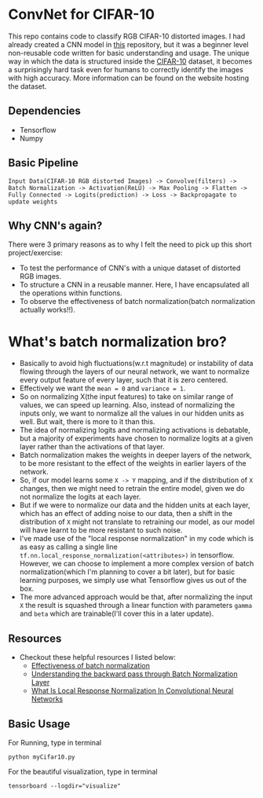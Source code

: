 # ConvNet for CIFAR-10
This repo contains code to classify RGB CIFAR-10 distorted images. I had already created a CNN model in [this](https://github.com/satyaSK/Tensorflow-Workflow) repository, but it was a beginner level non-reusable code written for basic understanding and usage. The unique way in which the data is structured inside the [CIFAR-10](https://www.cs.toronto.edu/~kriz/cifar.html) dataset, it becomes a surprisingly hard task even for humans to correctly identify the images with high accuracy. More information can be found on the website hosting the dataset.

## Dependencies
* Tensorflow
* Numpy

## Basic Pipeline
```
Input Data(CIFAR-10 RGB distorted Images) -> Convolve(filters) -> Batch Normalization -> Activation(ReLU) -> Max Pooling -> Flatten -> Fully Connected -> Logits(prediction) -> Loss -> Backpropagate to update weights
```

## Why CNN's again?
There were 3 primary reasons as to why I felt the need to pick up this short project/exercise:
* To test the performance of CNN's with a unique dataset of distorted RGB images.
* To structure a CNN in a reusable manner. Here, I have encapsulated all the operations within functions.
* To observe the effectiveness of batch normalization(batch normalization actually works!!).

# What's batch normalization bro?
* Basically to avoid high fluctuations(w.r.t magnitude) or instability of data flowing through the layers of our neural network, we want to normalize every output feature of every layer, such that it is zero centered.
* Effectively we want the ```mean = 0``` and ```variance = 1```. 
* So on normalizing X(the input features) to take on similar range of values, we can speed up learning. Also, instead of normalizing the inputs only, we want to normalize all the values in our hidden units as well. But wait, there is more to it than this.
* The idea of normalizing logits and normalizing activations is debatable, but a majority of experiments have chosen to normalize logits at a given layer rather than the activations of that layer.
* Batch normalization makes the weights in deeper layers of the network, to be more resistant to the effect of the weights in earlier layers of the network.
* So, if our model learns some ```X -> Y``` mapping, and if the distribution of ```X``` changes, then we might need to retrain the entire model, given we do not normalize the logits at each layer.
* But if we were to normalize our data and the hidden units at each layer, which has an effect of adding noise to our data, then a shift in the distribution of ```X``` might not translate to retraining our model, as our model will have learnt to be more resistant to such noise.
* I've made use of the "local response normalization" in my code which is as easy as calling a single line ```tf.nn.local_response_normalization(<attributes>)``` in tensorflow. However, we can choose to implement a more complex version of batch normalization(which I'm planning to cover a bit later), but for basic learning purposes, we simply use what Tensorflow gives us out of the box.
* The more advanced approach would be that, after normalizing the input ```X``` the result is squashed through a linear function with parameters ```gamma``` and ```beta``` which are trainable(I'll cover this in a later update).

## Resources
* Checkout these helpful resources I listed below:
	* [Effectiveness of batch normalization](https://medium.com/deeper-learning/glossary-of-deep-learning-batch-normalisation-8266dcd2fa82)
	* [Understanding the backward pass through Batch Normalization Layer](https://kratzert.github.io/2016/02/12/understanding-the-gradient-flow-through-the-batch-normalization-layer.html)
	* [What Is Local Response Normalization In Convolutional Neural Networks](https://prateekvjoshi.com/2016/04/05/what-is-local-response-normalization-in-convolutional-neural-networks/)
	
## Basic Usage
For Running, type in terminal
```
python myCifar10.py
```
For the beautiful visualization, type in terminal
```
tensorboard --logdir="visualize"
```



